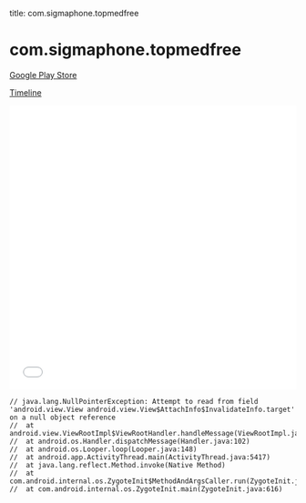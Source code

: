 title: com.sigmaphone.topmedfree

# com.sigmaphone.topmedfree

[Google Play Store](https://play.google.com/store/apps/details?id=com.sigmaphone.topmedfree)

[Timeline](./vis-timeline.html)

<iframe src="./vis-timeline.html" width="100%" height="500px" style="border:none;"></iframe>

```
// java.lang.NullPointerException: Attempt to read from field 'android.view.View android.view.View$AttachInfo$InvalidateInfo.target' on a null object reference
// 	at android.view.ViewRootImpl$ViewRootHandler.handleMessage(ViewRootImpl.java:3263)
// 	at android.os.Handler.dispatchMessage(Handler.java:102)
// 	at android.os.Looper.loop(Looper.java:148)
// 	at android.app.ActivityThread.main(ActivityThread.java:5417)
// 	at java.lang.reflect.Method.invoke(Native Method)
// 	at com.android.internal.os.ZygoteInit$MethodAndArgsCaller.run(ZygoteInit.java:726)
// 	at com.android.internal.os.ZygoteInit.main(ZygoteInit.java:616)

```



